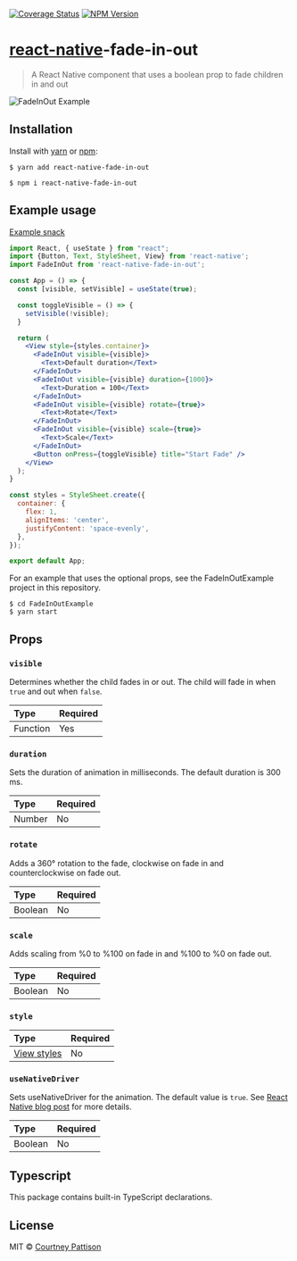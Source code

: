 [![Coverage Status][codecov-img]][codecov-url] [![NPM Version][npm-img]][npm-url]

# [react-native][react-native-url]-fade-in-out

> A React Native component that uses a boolean prop to fade children in and out

![FadeInOut Example][fade-in-out-img]

## Installation
Install with [yarn][yarn-url] or [npm][npm-home-url]:
```
$ yarn add react-native-fade-in-out
```
```
$ npm i react-native-fade-in-out
```

## Example usage
[Example snack][example-snack-url]
```jsx
import React, { useState } from "react";
import {Button, Text, StyleSheet, View} from 'react-native';
import FadeInOut from 'react-native-fade-in-out';

const App = () => {
  const [visible, setVisible] = useState(true);

  const toggleVisible = () => {
    setVisible(!visible);
  }

  return (
    <View style={styles.container}>
      <FadeInOut visible={visible}>
        <Text>Default duration</Text>
      </FadeInOut>
      <FadeInOut visible={visible} duration={1000}>
        <Text>Duration = 100</Text>
      </FadeInOut>
      <FadeInOut visible={visible} rotate={true}>
        <Text>Rotate</Text>
      </FadeInOut>
      <FadeInOut visible={visible} scale={true}>
        <Text>Scale</Text>
      </FadeInOut>
      <Button onPress={toggleVisible} title="Start Fade" />
    </View>
  );
}

const styles = StyleSheet.create({
  container: {
    flex: 1,
    alignItems: 'center',
    justifyContent: 'space-evenly',
  },
});

export default App;

```
For an example that uses the optional props, see the FadeInOutExample project in this repository.
```
$ cd FadeInOutExample
$ yarn start
```

## Props
### `visible`
Determines whether the child fades in or out. The child will fade in when `true` and out when `false`. 

| Type       | Required |
|:-----------|----------|
| Function   | Yes      |

### `duration`
Sets the duration of animation in milliseconds. The default duration is 300 ms.

| Type       | Required |
|:-----------|----------|
| Number     | No       |

### `rotate`
Adds a 360° rotation to the fade, clockwise on fade in and counterclockwise on fade out.

| Type       | Required |
|:-----------|----------|
| Boolean    | No       |

### `scale`
Adds scaling from %0 to %100 on fade in and %100 to %0 on fade out.

| Type       | Required |
|:-----------|----------|
| Boolean    | No       |

### `style`
| Type                          | Required |
|:------------------------------|----------|
| [View styles][view-styles-url]| No       |

### `useNativeDriver`
Sets useNativeDriver for the animation. The default value is `true`. See [React Native blog post][react-native-blog] for more details.

| Type       | Required |
|:-----------|----------|
| Boolean    | No       |

## Typescript
This package contains built-in TypeScript declarations.

## License

MIT © [Courtney Pattison][courtney-url]

[codecov-img]: https://img.shields.io/codecov/c/github/courtneypattison/react-native-fade-in-out.svg
[codecov-url]: https://codecov.io/gh/courtneypattison/react-native-fade-in-out

[courtney-url]: https://courtneypattison.com/

[example-snack-url]: https://snack.expo.io/@courtneypattison/react-native-fade-in-out-example

[fade-in-out-img]: https://raw.githubusercontent.com/courtneypattison/react-native-fade-in-out/master/src/images/FadeInOut.gif

[npm-home-url]: https://www.npmjs.com/
[npm-img]: https://img.shields.io/npm/v/react-native-fade-in-out.svg
[npm-url]: https://www.npmjs.com/package/react-native-fade-in-out

[react-native-blog]: https://reactnative.dev/blog/2017/02/14/using-native-driver-for-animated#caveats
[react-native-url]: https://facebook.github.io/react-native/

[view-styles-url]: https://facebook.github.io/react-native/docs/view-style-props

[yarn-url]: https://yarnpkg.com/
